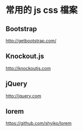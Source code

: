 # 常用的 js css 檔案

## Bootstrap
http://getbootstrap.com/

## Knockout.js
http://knockoutjs.com

## jQuery
http://jquery.com

## lorem
https://github.com/shyiko/lorem

